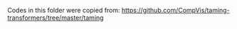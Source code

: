 Codes in this folder were copied from: https://github.com/CompVis/taming-transformers/tree/master/taming